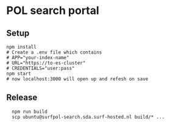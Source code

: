# POL search portal

## Setup

    npm install
    # Create a .env file which contains
    # APP="your-index-name"
    # URL="https://to-es-cluster"
    # CREDENTIALS="user:pass"
    npm start
    # now localhost:3000 will open up and refesh on save

## Release
    
      npm run build
      scp ubuntu@surfpol-search.sda.surf-hosted.nl build/* ...
